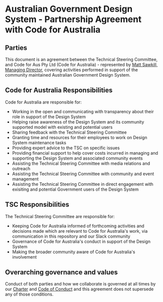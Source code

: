 # Australian Government Design System - Partnership Agreement with Code for Australia

## Parties
This document is an agreement between the Technical Steering Committee, and Code for Aus Pty Ltd (Code for Australia) - represented by [Matt Sawkill, Managing Director](https://github.com/sawks), covering activities performed in support of the community maintained Australian Government Design System.

## Code for Australia Responsibilities
Code for Australia are responsible for:
- Working in the open and communicating with transparency about their role in support of the Design System
- Helping raise awareness of the Design System and its community supported model with existing and potential users
- Sharing feedback with the Technical Steering Committee
- Granting time and resources for their employees to work on Design System maintenance tasks
- Providing expert advice to the TSC on specific issues
- Providing financial support to help cover costs incurred in managing and supporting the Design System and associated community events
- Assisting the Technical Steering Committee with media relations and outreach
- Assisting the Technical Steering Committee with community and event management
- Assisting the Technical Steering Committee in direct engagement with exisiting and potential Government users of the Design System

## TSC Responsibilities
The Technical Steering Committee are responsible for:
- Keeping Code for Australia informed of forthcoming activities and decisions made which are relevant to Code for Australia's work, via communication in this repository and our Slack community
- Governance of Code for Australia's conduct in support of the Design System
- Making the broader community aware of Code for Australia's involvement

## Overarching governance and values
Conduct of both parties and how we collaborate is governed at all times by our [Charter](CHARTER.md) and [Code of Conduct](CODE-OF-CONDUCT.md) and this agreement does not supersede any of those conditions.
